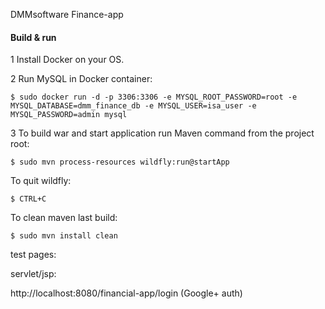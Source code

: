 DMMsoftware  Finance-app


#### Build & run

1 Install Docker on your OS.

2 Run MySQL in Docker container:

    $ sudo docker run -d -p 3306:3306 -e MYSQL_ROOT_PASSWORD=root -e MYSQL_DATABASE=dmm_finance_db -e MYSQL_USER=isa_user -e MYSQL_PASSWORD=admin mysql

3 To build war and start application run Maven command from the project root:

    $ sudo mvn process-resources wildfly:run@startApp

To quit wildfly:
 
    $ CTRL+C

To clean maven last build:
  
    $ sudo mvn install clean


test pages:

servlet/jsp:
 
http://localhost:8080/financial-app/login   (Google+ auth)






